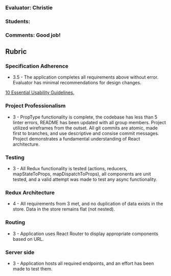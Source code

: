 ### Evaluator: Christie
### Students:
### Comments: Good job!

## Rubric

### Specification Adherence

* 3.5 - The application completes all requirements above without error. Evaluator has minimal recommendations for design changes.

[10 Essential Usability Guidelines.](https://speckyboy.com/10-essential-web-application-usability-guidelines/)

### Project Professionalism

* 3 - PropType functionality is complete, the codebase has less than 5 linter errors, README has been updated with all group members. Project utilized wireframes from the outset. All git commits are atomic, made first to branches, and use descriptive and consise commit messages. Project demonstrates a fundamental understanding of React architecture.

### Testing

* 3 - All Redux functionality is tested (actions, reducers, mapStateToProps, mapDispatchToProps), all components are unit tested, and a valid attempt was made to test any async functionality.

### Redux Architecture

* 4 - All requirements from 3 met, and no duplication of data exists in the store. Data in the store remains flat (not nested).

### Routing

* 3 - Application uses React Router to display appropriate components based on URL.

### Server side

* 3 - Application hosts all required endpoints, and an effort has been made to test them.
